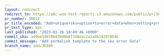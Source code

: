```yaml
---
layout: redirect
redirect_to: https://a8c-woo-test-reports.s3.amazonaws.com/public/pr/36612/api/index.html
pr_number: 36612
pr_title_encoded: "Add+unique+sku+option+to+error+data+when+setting+product+sku"
pr_test_type: api
last_published: "2023-01-26 18:49:46 +0000"
commit_sha: a49ee1d878642048b877d8eac2a1adb1829f054b
commit_message: "Add permalink template to the sku error data"
branch_name: add/36589
---
```

